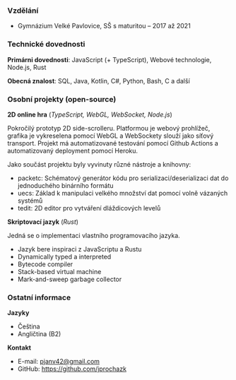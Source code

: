 ### Vzdělání
* Gymnázium Velké Pavlovice, SŠ s maturitou – 2017 až 2021

### Technické dovednosti

**Primárni dovednosti**: JavaScript (+ TypeScript), Webové technologie, Node.js, Rust

**Obecná znalost**: SQL, Java, Kotlin, C#, Python, Bash, C a další

### Osobní projekty (open-source)

**2D online hra** (*TypeScript, WebGL, WebSocket, Node.js*)

Pokročilý prototyp 2D side-scrolleru. Platformou je webový prohlížeč, grafika je vykreselena pomocí WebGL a WebSockety slouží jako síťový transport. Projekt má automatizované testování pomocí Github Actions a automatizovaný deployment pomocí Heroku.

Jako součást projektu byly vyvinuty různé nástroje a knihovny:
* packetc: Schématový generátor kódu pro serializaci/deserializaci dat do jednoduchého binárního formátu
* uecs: Základ k manipulaci velkého množství dat pomocí volně vázaných systémů
* tedit: 2D editor pro vytváření dláždicových levelů

**Skriptovací jazyk** (*Rust*)

Jedná se o implementaci vlastního programovacího jazyka.
* Jazyk bere inspiraci z JavaScriptu a Rustu
* Dynamically typed a interpreted
* Bytecode compiler
* Stack-based virtual machine
* Mark-and-sweep garbage collector

### Ostatní informace
**Jazyky**
* Čeština
* Angličtina (B2)

**Kontakt**
* E-mail: pjanv42@gmail.com
* GitHub: https://github.com/jprochazk